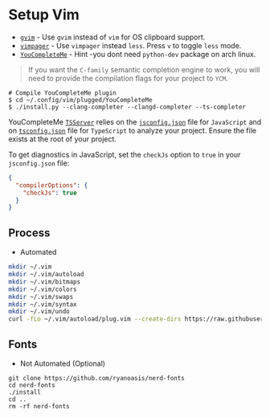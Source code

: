 # Setup Vim

* [`gvim`](https://wiki.archlinux.org/index.php/vim) - Use `gvim` instead of `vim` for OS clipboard support.
* [`vimpager`](https://wiki.archlinux.org/index.php/Vim) - Use `vimpager` instead `less`. Press `v` to toggle `less` mode.
* [`YouCompleteMe`](https://github.com/Valloric/YouCompleteMe) - Hint -you dont need `python-dev` package on arch linux.

> If you want the `C-family` semantic completion engine to work,
> you will need to provide the compilation flags for your project to `YCM`.

```shell
# Compile YouCompleteMe plugin
$ cd ~/.config/vim/plugged/YouCompleteMe
$ ./install.py --clang-completer --clangd-completer --ts-completer
```

YouCompleteMe
[`TSServer`](https://github.com/Microsoft/TypeScript/tree/master/src/server) relies on the
[`jsconfig.json`](https://code.visualstudio.com/docs/languages/jsconfig) file for `JavaScript` and on
[`tsconfig.json`](https://www.typescriptlang.org/docs/handbook/tsconfig-json.html) file for `TypeScript`
to analyze your project.
Ensure the file exists at the root of your project.

To get diagnostics in JavaScript, set the `checkJs` option to `true` in your
`jsconfig.json` file:
```json
{
  "compilerOptions": {
    "checkJs": true
  }
}
```


## Process

* Automated

```bash
mkdir ~/.vim
mkdir ~/.vim/autoload
mkdir ~/.vim/bitmaps
mkdir ~/.vim/colors
mkdir ~/.vim/swaps
mkdir ~/.vim/syntax
mkdir ~/.vim/undo
curl -fLo ~/.vim/autoload/plug.vim --create-dirs https://raw.githubusercontent.com/junegunn/vim-plug/master/plug.vim
```

## Fonts

* Not Automated (Optional)

```shell
git clone https://github.com/ryanoasis/nerd-fonts
cd nerd-fonts
./install
cd ..
rm -rf nerd-fonts
```
